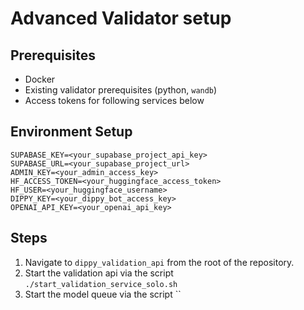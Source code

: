 # Advanced Validator setup

## Prerequisites
- Docker
- Existing validator prerequisites (python, `wandb`)
- Access tokens for following services below

## Environment Setup
```shell
SUPABASE_KEY=<your_supabase_project_api_key>
SUPABASE_URL=<your_supabase_project_url>
ADMIN_KEY=<your_admin_access_key>
HF_ACCESS_TOKEN=<your_huggingface_access_token>
HF_USER=<your_huggingface_username>
DIPPY_KEY=<your_dippy_bot_access_key>
OPENAI_API_KEY=<your_openai_api_key>
```

## Steps
1. Navigate to `dippy_validation_api` from the root of the repository.
2. Start the validation api via the script `./start_validation_service_solo.sh`
3. Start the model queue via the script ``